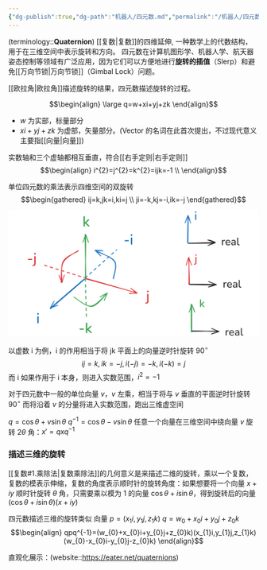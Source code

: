 ```yaml
---
{"dg-publish":true,"dg-path":"机器人/四元数.md","permalink":"/机器人/四元数/","dgPassFrontmatter":true,"noteIcon":"","created":"2024-10-13T10:02:57.000+08:00","updated":"2025-08-03T10:59:28.758+08:00"}
---
```



(terminology::**Quaternion**)
[[复数\|复数]]的四维延伸, 一种数学上的代数结构，用于在三维空间中表示旋转和方向。
四元数在计算机图形学、机器人学、航天器姿态控制等领域有广泛应用，因为它们可以方便地进行**旋转的插值**（Slerp）和避免[[万向节锁\|万向节锁]]（Gimbal Lock）问题。

[[欧拉角\|欧拉角]]描述旋转的结果，四元数描述旋转的过程。




$$\begin{align}
\large q=w+xi+yj+zk 
\end{align}$$
- $w$ 为实部，标量部分
- $xi+yj+zk$ 为虚部，矢量部分。(Vector 的名词在此首次提出，不过现代意义主要指[[向量\|向量]])


实数轴和三个虚轴都相互垂直，符合[[右手定则\|右手定则]]
$$\begin{align}
i^{2}=j^{2}=k^{2}=ijk=-1 \\
\end{align}$$



单位四元数的乘法表示四维空间的双旋转
$$\begin{gathered}
ij=k,jk=i,ki=j \\
ji=-k,kj=-i,ik=-j
\end{gathered}$$

![Functional files/Photo Resources/Pasted image 20250514235629.png](../img/user/Functional%20files/Photo%20Resources/Pasted%20image%2020250514235629.png)

以虚数 i 为例，i 的作用相当于将 jk 平面上的向量逆时针旋转 $90^{\circ}$
$$ij=k,ik=-j,i(-j)=-k,i(-k)=j$$
而 i 如果作用于 i 本身，则进入实数范围，$i^{2}=-1$

对于四元数中一般的单位向量 $v$，$v$ 左乘，相当于将与 $v$ 垂直的平面逆时针旋转 $90^{\circ}$
而将沿着 $v$ 的分量将进入实数范围，跑出三维虚空间

$q=\cos\theta+v\sin\theta$
$q^{-1}=\cos\theta-v\sin\theta$
任意一个向量在三维空间中绕向量 $v$ 旋转 $2\theta$ 角：$x'=qxq^{-1}$


### 描述三维的旋转
[[复数#1.乘除法\|复数乘除法]]的几何意义是来描述二维的旋转，乘以一个复数，复数的模表示伸缩，复数的角度表示顺时针的旋转角度：如果想要将一个向量 $x+iy$ 顺时针旋转 $\theta$ 角，只需要乘以模为 1 的向量 $\cos\theta+i\sin\theta$，得到旋转后的向量 $(\cos\theta+i\sin\theta)(x+iy)$

四元数描述三维的旋转类似
向量 $p=(x_{1}i,y_{1}j,z_{1}k)$
$q=w_{0}+x_{0}i+y_{0}j+z_{0}k$
$$\begin{align}
qpq^{-1}=(w_{0}+x_{0}i+y_{0}j+z_{0}k)(x_{1}i,y_{1}j,z_{1}k)(w_{0}-x_{0}i-y_{0}j-z_{0}k)
\end{align}$$


直观化展示：(website::https://eater.net/quaternions)

